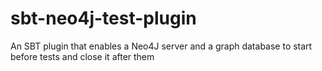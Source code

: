sbt-neo4j-test-plugin
=====================

An SBT plugin that enables a Neo4J server and a graph database to start before tests and close it after them 